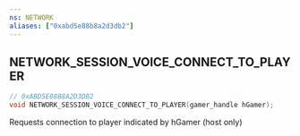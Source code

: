 ```yaml
---
ns: NETWORK
aliases: ["0xabd5e88b8a2d3db2"]
---
```

## NETWORK_SESSION_VOICE_CONNECT_TO_PLAYER

```c
// 0xABD5E88B8A2D3DB2
void NETWORK_SESSION_VOICE_CONNECT_TO_PLAYER(gamer_handle hGamer);
```

Requests connection to player indicated by hGamer (host only)


